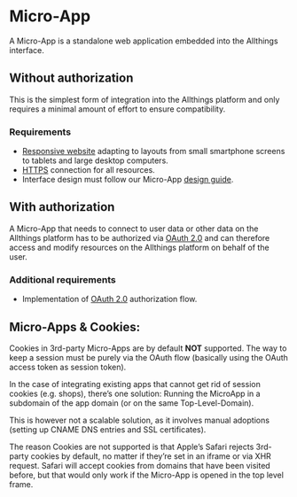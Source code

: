 # Micro-App

A Micro-App is a standalone web application embedded into the Allthings
interface.

## Without authorization

This is the simplest form of integration into the Allthings platform and only
requires a minimal amount of effort to ensure compatibility.

### Requirements

* [Responsive website](https://en.wikipedia.org/wiki/Responsive_web_design)
adapting to layouts from small smartphone screens to tablets and large desktop
computers.
* [HTTPS](https://en.wikipedia.org/wiki/HTTPS) connection for all resources.
* Interface design must follow our Micro-App [design guide](design-guide/).

## With authorization

A Micro-App that needs to connect to user data or other data on the Allthings
platform has to be authorized via [OAuth 2.0](oauth.md) and can therefore access
and modify resources on the Allthings platform on behalf of the user.

### Additional requirements

* Implementation of [OAuth 2.0](oauth.md) authorization flow.

## Micro-Apps & Cookies:

Cookies in 3rd-party Micro-Apps are by default **NOT** supported.
The way to keep a session must be purely via the OAuth flow (basically using 
the OAuth access token as session token).

In the case of integrating existing apps that cannot get rid of session cookies 
(e.g. shops), there’s one solution:
Running the MicroApp in a subdomain of the app domain (or on the same Top-Level-Domain).

This is however not a scalable solution, as it involves manual adoptions (setting up CNAME
DNS entries and SSL certificates).

The reason Cookies are not supported is that Apple’s Safari rejects 3rd-party cookies 
by default, no matter if they’re set in an iframe or via XHR request. Safari will 
accept cookies from domains that have been visited before, but that would only work 
if the Micro-App is opened in the top level frame.

